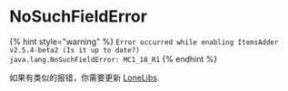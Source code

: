 # NoSuchFieldError

{% hint style="warning" %}
`Error occurred while enabling ItemsAdder v2.5.4-beta2 (Is it up to date?)`\
`java.lang.NoSuchFieldError: MC1_18_R1`
{% endhint %}

如果有类似的报错，你需要更新 [LoneLibs](https://www.spigotmc.org/resources/lonelibs.75974/).

